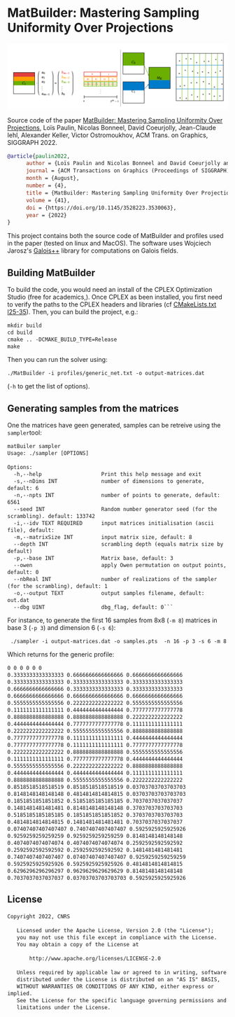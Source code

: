  # MatBuilder: Mastering Sampling Uniformity Over Projections

![](teaser.png)

Source code of the paper [MatBuilder: Mastering Sampling Uniformity Over Projections](https://projet.liris.cnrs.fr/matbuilder), Loïs Paulin, Nicolas Bonneel, David Coeurjolly, Jean-Claude Iehl, Alexander Keller, Victor Ostromoukhov, ACM Trans. on Graphics, SIGGRAPH 2022.

``` bibtex
@article{paulin2022,
      author = {Loïs Paulin and Nicolas Bonneel and David Coeurjolly and Jean-Claude Iehl and Alexander Keller and Victor Ostromoukhov},
      journal = {ACM Transactions on Graphics (Proceedings of SIGGRAPH)},
      month = {August},
      number = {4},
      title = {MatBuilder: Mastering Sampling Uniformity Over Projections},
      volume = {41},
      doi = {https://doi.org/10.1145/3528223.3530063},
      year = {2022}
}
```

 This project contains both the source code of MatBuilder and profiles used in the paper (tested on linux and MacOS).
 The software uses Wojciech Jarosz's [Galois++](https://github.com/wkjarosz/galois) library for computations on Galois fields.


## Building MatBuilder

 To build the code, you would need an install of the CPLEX Optimization Studio (free for academics,). Once CPLEX as been installed,
 you first need to verify the paths to the CPLEX headers and libraries (cf [CMakeLists.txt l25-35](https://github.com/loispaulin/matbuilder/blob/6b8474f16bfc26d2c82fcaf6bf55e544db6706e1/CMakeLists.txt#L25-L35)).
 Then, you can build the project, e.g.:

```
mkdir build
cd build
cmake .. -DCMAKE_BUILD_TYPE=Release
make
```

Then you can run the solver using:

```
./MatBuilder -i profiles/generic_net.txt -o output-matrices.dat
```

(`-h` to get the list of options).


## Generating samples from the matrices


One the matrices have geen generated, samples can be retreive using the `sampler`tool: 

```
matBuiler sampler
Usage: ./sampler [OPTIONS]

Options:
  -h,--help                   Print this help message and exit
  -s,--nDims INT              number of dimensions to generate, default: 6
  -n,--npts INT               number of points to generate, default: 6561
  --seed INT                  Random number generator seed (for the scrambling). default: 133742
  -i,--idv TEXT REQUIRED      input matrices initialisation (ascii file), default:
  -m,--matrixSize INT         input matrix size, default: 8
  --depth INT                 scrambling depth (equals matrix size by default)
  -p,--base INT               Matrix base, default: 3
  --owen                      apply Owen permutation on output points, default: 0
  --nbReal INT                number of realizations of the sampler (for the scrambling), default: 1
  -o,--output TEXT            output samples filename, default: out.dat
  --dbg UINT                  dbg_flag, default: 0```
```

For instance, to generate the first 16 samples from 8x8 (`-m 8`) matrices in base 3 (`-p 3`) and dimension 6 (`-s 6`):

```
 ./sampler -i output-matrices.dat -o samples.pts  -n 16 -p 3 -s 6 -m 8
```

Which returns for the generic profile:

``` 
0 0 0 0 0 0
0.3333333333333333 0.6666666666666666 0.6666666666666666 0.3333333333333333 0.3333333333333333 0.3333333333333333
0.6666666666666666 0.3333333333333333 0.3333333333333333 0.6666666666666666 0.6666666666666666 0.6666666666666666
0.5555555555555556 0.2222222222222222 0.5555555555555556 0.1111111111111111 0.4444444444444444 0.7777777777777778
0.8888888888888888 0.8888888888888888 0.2222222222222222 0.4444444444444444 0.7777777777777778 0.1111111111111111
0.2222222222222222 0.5555555555555556 0.8888888888888888 0.7777777777777778 0.1111111111111111 0.4444444444444444
0.7777777777777778 0.1111111111111111 0.7777777777777778 0.2222222222222222 0.8888888888888888 0.5555555555555556
0.1111111111111111 0.7777777777777778 0.4444444444444444 0.5555555555555556 0.2222222222222222 0.8888888888888888
0.4444444444444444 0.4444444444444444 0.1111111111111111 0.8888888888888888 0.5555555555555556 0.2222222222222222
0.8518518518518519 0.8518518518518519 0.03703703703703703 0.8148148148148148 0.4814814814814815 0.03703703703703703
0.1851851851851852 0.5185185185185185 0.7037037037037037 0.1481481481481481 0.8148148148148148 0.3703703703703703
0.5185185185185185 0.1851851851851852 0.3703703703703703 0.4814814814814815 0.1481481481481481 0.7037037037037037
0.07407407407407407 0.7407407407407407 0.5925925925925926 0.9259259259259259 0.9259259259259259 0.8148148148148148
0.4074074074074074 0.4074074074074074 0.2592592592592592 0.2592592592592592 0.2592592592592592 0.1481481481481481
0.7407407407407407 0.07407407407407407 0.9259259259259259 0.5925925925925926 0.5925925925925926 0.4814814814814815
0.6296296296296297 0.9629629629629629 0.8148148148148148 0.7037037037037037 0.03703703703703703 0.5925925925925926
```

## License


```
Copyright 2022, CNRS

   Licensed under the Apache License, Version 2.0 (the "License");
   you may not use this file except in compliance with the License.
   You may obtain a copy of the License at

       http://www.apache.org/licenses/LICENSE-2.0

   Unless required by applicable law or agreed to in writing, software
   distributed under the License is distributed on an "AS IS" BASIS,
   WITHOUT WARRANTIES OR CONDITIONS OF ANY KIND, either express or implied.
   See the License for the specific language governing permissions and
   limitations under the License.
```
